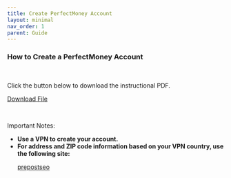 ```yaml
---
title: Create PerfectMoney Account
layout: minimal
nav_order: 1
parent: Guide
---
```


<head>
    <meta charset="utf-8">
    <link rel="stylesheet" href="https://b3h1z.github.io/HidyBot-Docs/assets/css/en-style.css">
</head>
<div>
<h3>How to Create a PerfectMoney Account</h3>
<br>
<p>Click the button below to download the instructional PDF.</p>
<p>
<a href="https://b3h1z.github.io/HidyBot-Docs/assets/pdf/guide/perfectmoney_create_account.pdf" download>Download File</a>
</p>
<br>
<p>Important Notes:</p>
<ul>
    <li><strong>Use a VPN to create your account.</strong></li>
    <li>
    <strong>For address and ZIP code information based on your VPN country, use the following site:</strong>
        <p><a href="https://prepostseo.com/tool/fake-address-generator" download>prepostseo</a></p>
    </li>
</ul>
</div>